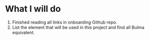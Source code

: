 # What I will do
1. Finished reading all links in onboarding Github repo.
2. List the element that will be used in this project and find all Bulma equivalent.